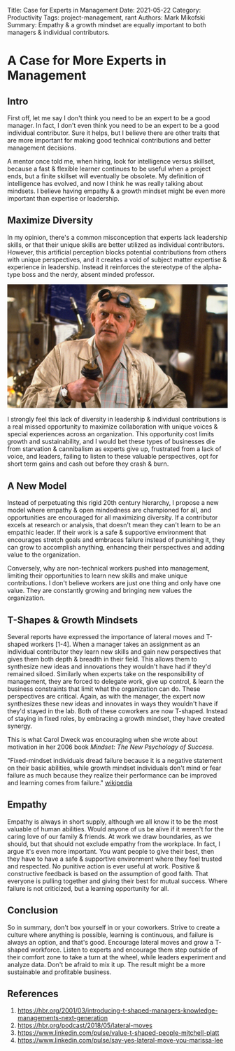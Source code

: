 Title: Case for Experts in Management
Date: 2021-05-22
Category: Productivity
Tags: project-management, rant
Authors: Mark Mikofski
Summary: Empathy & a growth mindset are equally important to both managers & individual contributors.

# A Case for More Experts in Management

## Intro

First off, let me say I don't think you need to be an expert to be a good manager. In fact, I don't even think you need to be an expert to be a good individual contributor. Sure it helps, but I believe there are other traits that are more important for making good technical contributions and better management decisions.

A mentor once told me, when hiring, look for intelligence versus skillset, because a fast & flexible learner continues to be useful when a project ends, but a finite skillset will eventually be obsolete. My definition of intelligence has evolved, and now I think he was really talking about mindsets. I believe having empathy & a growth mindset might be even more important than expertise or leadership.

## Maximize Diversity

In my opinion, there's a common misconception that experts lack leadership skills, or that their unique skills are better utilized as individual contributors. However, this artificial perception blocks potential contributions from others with unique perspectives, and it creates a void of subject matter expertise & experience in leadership. Instead it reinforces the stereotype of the alpha-type boss and the nerdy, absent minded professor.

![Morty the mad scientist stereotype](images/morty-back-to-future.jpeg)

I strongly feel this lack of diversity in leadership & individual contributions is a real missed opportunity to maximize collaboration with unique voices & special experiences across an organization. This opportunity cost limits growth and sustainability, and I would bet these types of businesses die from starvation & cannibalism as experts give up, frustrated from a lack of voice, and leaders, failing to listen to these valuable perspectives, opt for short term gains and cash out before they crash & burn.

## A New Model

Instead of perpetuating this rigid 20th century hierarchy, I propose a new model where empathy & open mindedness are championed for all, and opportunities are encouraged for all maximizing diversity. If a contributor excels at research or analysis, that doesn't mean they can't learn to be an empathic leader. If their work is a safe & supportive environment that encourages stretch goals and embraces failure instead of punishing it, they can grow to accomplish anything, enhancing their perspectives and adding value to the organization.

Conversely, why are non-technical workers pushed into management, limiting their opportunities to learn new skills and make unique contributions. I don't believe workers are just one thing and only have one value. They are constantly growing and bringing new values the organization. 

## T-Shapes & Growth Mindsets

Several reports have expressed the importance of lateral moves and T-shaped workers [1-4]. When a manager takes an assignment as an individual contributor they learn new skills and gain new perspectives that gives them both depth & breadth in their field. This allows them to synthesize new ideas and innovations they wouldn't have had if they'd remained siloed. Similarly when experts take on the responsibility of management, they are forced to delegate work, give up control, & learn the business constraints that limit what the organization can do. These perspectives are critical. Again, as with the manager, the expert now synthesizes these new ideas and innovates in ways they wouldn't have if they'd stayed in the lab. Both of these coworkers are now T-shaped. Instead of staying in fixed roles, by embracing a growth mindset, they have created synergy.

This is what Carol Dweck was encouraging when she wrote about motivation in her 2006 book _Mindset: The New Psychology of Success_.

"Fixed-mindset individuals dread failure because it is a negative statement on their basic abilities, while growth mindset individuals don't mind or fear failure as much because they realize their performance can be improved and learning comes from failure." [wikipedia](https://en.m.wikipedia.org/wiki/Carol_Dweck#Mindset_work)

## Empathy

Empathy is always in short supply,  although we all know it to be the most valuable of human abilities. Would anyone of us be alive if it weren't for the caring love of our family & friends. At work we draw boundaries, as we should, but that should not exclude empathy from the workplace. In fact, I argue it's even more important. You want people to give their best, then they have to have a safe & supportive environment where they feel trusted and respected. No punitive action is ever useful at work. Positive & constructive feedback is based on the assumption of good faith. That everyone is pulling together and giving their best for mutual success. Where failure is not criticized, but a learning opportunity for all.

## Conclusion

So in summary, don't box yourself in or your coworkers. Strive to create a culture where anything is possible, learning is continuous, and failure is always an option, and that's good. Encourage lateral moves and grow a T-shaped workforce. Listen to experts and encourage them step outside of their comfort zone to take a turn at the wheel, while leaders experiment and analyze data. Don't be afraid to mix it up. The result might be a more sustainable and profitable business. 

## References 

1. https://hbr.org/2001/03/introducing-t-shaped-managers-knowledge-managements-next-generation
2. https://hbr.org/podcast/2018/05/lateral-moves
3. https://www.linkedin.com/pulse/value-t-shaped-people-mitchell-platt
4. https://www.linkedin.com/pulse/say-yes-lateral-move-you-marissa-lee

